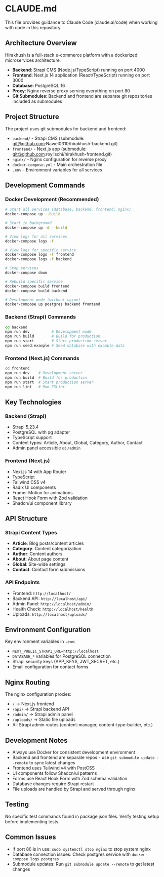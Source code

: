 # CLAUDE.md

This file provides guidance to Claude Code (claude.ai/code) when working with code in this repository.

## Architecture Overview

Hirakhush is a full-stack e-commerce platform with a dockerized microservices architecture:

- **Backend**: Strapi CMS (Node.js/TypeScript) running on port 4000
- **Frontend**: Next.js 14 application (React/TypeScript) running on port 3000
- **Database**: PostgreSQL 16
- **Proxy**: Nginx reverse proxy serving everything on port 80
- **Git Submodules**: Backend and frontend are separate git repositories included as submodules

## Project Structure

The project uses git submodules for backend and frontend:
- `backend/` - Strapi CMS (submodule: git@github.com:Nawel0310/hirakhush-backend.git)
- `frontend/` - Next.js app (submodule: git@github.com:roylischi/hirakhush-frontend.git)
- `nginx/` - Nginx configuration for reverse proxy
- `docker-compose.yml` - Main orchestration file
- `.env` - Environment variables for all services

## Development Commands

### Docker Development (Recommended)
```bash
# Start all services (database, backend, frontend, nginx)
docker-compose up --build

# Start in background
docker-compose up -d --build

# View logs for all services
docker-compose logs -f

# View logs for specific service
docker-compose logs -f frontend
docker-compose logs -f backend

# Stop services
docker-compose down

# Rebuild specific service
docker-compose build frontend
docker-compose build backend

# Development mode (without nginx)
docker-compose up postgres backend frontend
```

### Backend (Strapi) Commands
```bash
cd backend
npm run dev          # Development mode
npm run build        # Build for production
npm run start        # Start production server
npm run seed:example # Seed database with example data
```

### Frontend (Next.js) Commands
```bash
cd frontend
npm run dev    # Development server
npm run build  # Build for production
npm run start  # Start production server
npm run lint   # Run ESLint
```

## Key Technologies

### Backend (Strapi)
- Strapi 5.23.4
- PostgreSQL with pg adapter
- TypeScript support
- Content types: Article, About, Global, Category, Author, Contact
- Admin panel accessible at `/admin`

### Frontend (Next.js)
- Next.js 14 with App Router
- TypeScript
- Tailwind CSS v4
- Radix UI components
- Framer Motion for animations
- React Hook Form with Zod validation
- Shadcn/ui component library

## API Structure

### Strapi Content Types
- **Article**: Blog posts/content articles
- **Category**: Content categorization
- **Author**: Content authors
- **About**: About page content
- **Global**: Site-wide settings
- **Contact**: Contact form submissions

### API Endpoints
- Frontend: `http://localhost/`
- Backend API: `http://localhost/api/`
- Admin Panel: `http://localhost/admin/`
- Health Check: `http://localhost/health`
- Uploads: `http://localhost/uploads/`

## Environment Configuration

Key environment variables in `.env`:
- `NEXT_PUBLIC_STRAPI_URL=http://localhost`
- `DATABASE_*` variables for PostgreSQL connection
- Strapi security keys (APP_KEYS, JWT_SECRET, etc.)
- Email configuration for contact forms

## Nginx Routing

The nginx configuration proxies:
- `/` → Next.js frontend
- `/api/` → Strapi backend API
- `/admin/` → Strapi admin panel
- `/uploads/` → Static file uploads
- All Strapi admin routes (content-manager, content-type-builder, etc.)

## Development Notes

- Always use Docker for consistent development environment
- Backend and frontend are separate repos - use `git submodule update --remote` to sync latest changes
- Frontend uses Tailwind v4 with PostCSS
- UI components follow Shadcn/ui patterns
- Forms use React Hook Form with Zod schema validation
- Database changes require Strapi restart
- File uploads are handled by Strapi and served through nginx

## Testing

No specific test commands found in package.json files. Verify testing setup before implementing tests.

## Common Issues

- If port 80 is in use: `sudo systemctl stop nginx` to stop system nginx
- Database connection issues: Check postgres service with `docker-compose logs postgres`
- Submodule updates: Run `git submodule update --remote` to get latest changes